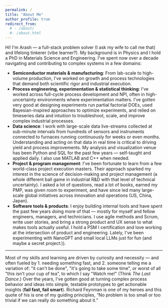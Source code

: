 ```yaml
---
permalink: /
title: "About Me"
author_profile: true
redirect_from: 
  # - /about/
  #- /about.html
---
```


Hi! I'm Arash — a full-stack problem solver (I ask my wife to call me that) and lifelong tinkerer (vibe learner?). My background is in Physics and I hold a PhD in Materials Science and Engineering. I’ve spent now over a decade navigating and contributing to complex systems in a few domains:

- **Semiconductor materials & manufacturing**: From lab-scale to high-volume production, I've worked on growth and process technologies that demand both scientific rigor and industrial execution.
- **Process engineering, experimentation & statistical thinking**: I’ve worked across full-cycle process development and NPI, often in high-uncertainty environments where experimentation matters. I’ve gotten very good at designing experiments run partial factorial DOEs, used Bayesian-inspired approaches to optimize experiments, and relied on timeseries data and intuition to troubleshoot, scale, and improve complex industrial processes.
- **Data science**: I work with large-scale data live-streams collected at sub-minute intervals from hundreds of sensors and instruments connected to furnaces running continuously for weeks or even months. Understanding and acting on that data in real time is critical to driving yield and process improvements. My analysis and visualization venue has been Python and SQL for the past few years — self-taught and applied daily. I also use MATLAB and C++ when needed.
- **Project & program management**: I’ve been fortunate to learn from a few world-class project execution masters. Their approach sparked my interest in the science of decision-making and project management (a whole different ball game in industrial R&D with that level of technical uncertainty). I asked a lot of questions, read a lot of books, earned my PMP, was given room to experiment, and have since led many large-scale global initiatives across innovation and operations (US, China, Japan).
- **Software tools & products**: I enjoy building internal tools and have spent the past few years doing more of that — mostly for myself and fellow engineers, managers, and technicians. I use agile methods and Scrum, write user stories, and bring a strong product and UX sense to what makes tools actually useful. I hold a PSM I certification and love working at the intersection of product and engineering. Lately, I've been experimenting with NanoGPT and small local LLMs just for fun (and maybe a secret project:)). 

---

Most of my skills and learning are driven by curiosity and necessity — and often fueled by 1. needing something fast, and 2. someone telling me a variation of: "it can't be done", "it's going to take some time", or worst of all "this isn't your cup of tea", to which I say "Watch me!" (Think *The Last Dance*.) Over the years, I've gotten good at turning complex process behavior and ideas into simple, testable prototypes to get actionable insights (**fail fast, fail smart**). Richard Feynman is one of my heroes and this quote of his is one of my guiding principles, “No problem is too small or too trivial if we can really do something about it.”

